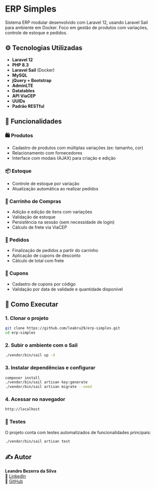 # ERP Simples

Sistema ERP modular desenvolvido com Laravel 12, usando Laravel Sail para ambiente em Docker. Foco em gestão de produtos com variações, controle de estoque e pedidos.

## ⚙️ Tecnologias Utilizadas

- **Laravel 12**
- **PHP 8.3**
- **Laravel Sail** (Docker)
- **MySQL**
- **jQuery + Bootstrap**
- **AdminLTE**
- **Datatables**
- **API ViaCEP**
- **UUIDs**
- **Padrão RESTful**

## 🧩 Funcionalidades

### 🛍️ Produtos
- Cadastro de produtos com múltiplas variações (ex: tamanho, cor)
- Relacionamento com fornecedores
- Interface com modais (AJAX) para criação e edição

### 📦 Estoque
- Controle de estoque por variação
- Atualização automática ao realizar pedidos

### 🛒 Carrinho de Compras
- Adição e edição de itens com variações
- Validação de estoque
- Persistência na sessão (sem necessidade de login)
- Cálculo de frete via ViaCEP

### 🧾 Pedidos
- Finalização de pedidos a partir do carrinho
- Aplicação de cupons de desconto
- Cálculo de total com frete

### 🎫 Cupons
- Cadastro de cupons por código
- Validação por data de validade e quantidade disponível

## 🚀 Como Executar

### 1. Clonar o projeto

```bash
git clone https://github.com/leabru29/erp-simples.git
cd erp-simples
```

### 2. Subir o ambiente com o Sail

```bash
./vendor/bin/sail up -d
```

### 3. Instalar dependências e configurar

```bash
composer install
./vendor/bin/sail artisan key:generate
./vendor/bin/sail artisan migrate --seed
```

### 4. Acessar no navegador

```bash
http://localhost
```

### 🧪 Testes
O projeto conta com testes automatizados de funcionalidades principais:

```bash
./vendor/bin/sail artisan test
```

## ✍️ Autor

**Leandro Bezerra da Silva**  
🔗 [LinkedIn](https://www.linkedin.com/in/leandro-bezerra-da-silva-740064145/)  
🐙 [GitHub](https://github.com/leabru29)
